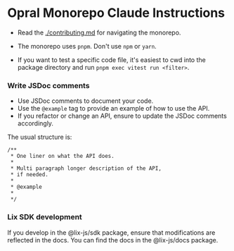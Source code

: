 # Opral Monorepo Claude Instructions

- Read the [./contributing.md](./contributing.md) for navigating the monorepo.
  
- The monorepo uses `pnpm`. Don't use `npm` or `yarn`.

- If you want to test a specific code file, it's easiest to cwd into the package directory and run `pnpm exec vitest run <filter>`.

### Write JSDoc comments

- Use JSDoc comments to document your code.
- Use the `@example` tag to provide an example of how to use the API.
- If you refactor or change an API, ensure to update the JSDoc comments accordingly.

The usual structure is:

```
/**
 * One liner on what the API does.
 *
 * Multi paragraph longer description of the API,
 * if needed.
 *
 * @example
 *
 */
```

### Lix SDK development 

If you develop in the @lix-js/sdk package, ensure that modifications are reflected in the docs. You can find the docs in the @lix-js/docs package. 
